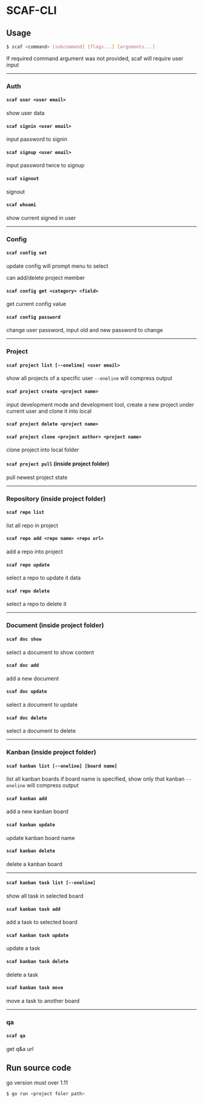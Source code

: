 # SCAF-CLI

## Usage

```bash
$ scaf <command> [subcommand] [flags...] [arguments...]
```

If required command argument was not provided, scaf will require user input

---

### Auth

#### `scaf user <user email>`

show user data

#### `scaf signin <user email>`

input password to signin

#### `scaf signup <user email>`

input password twice to signup

#### `scaf signout`

signout

#### `scaf whoami`

show current signed in user

---

### Config

#### `scaf config set`

update config
will prompt menu to select

can add/delete project member

#### `scaf config get <category> <field>`

get current config value

#### `scaf config password`

change user password, input old and new password to change

---

### Project

#### `scaf project list [--oneline] <user email>`

show all projects of a specific user
`--oneline` will compress output

#### `scaf project create <project name>`

input development mode and development tool, create a new project under current user
and clone it into local

#### `scaf project delete <project name>`

#### `scaf project clone <project author> <project name>`

clone project into local folder

#### `scaf project pull` (inside project folder)

pull newest project state

---

### Repository (inside project folder)

#### `scaf repo list`

list all repo in project

#### `scaf repo add <repo name> <repo url>`

add a repo into project

#### `scaf repo update`

select a repo to update it data

#### `scaf repo delete`

select a repo to delete it

---

### Document (inside project folder)

#### `scaf doc show`

select a document to show content

#### `scaf doc add`

add a new document

#### `scaf doc update`

select a document to update

#### `scaf doc delete`

select a document to delete

---

### Kanban (inside project folder)

#### `scaf kanban list [--oneline] [board name]`

list all kanban boards
if board name is specified, show only that kanban
`--oneline` will compress output

#### `scaf kanban add`

add a new kanban board

#### `scaf kanban update`

update kanban board name

#### `scaf kanban delete`

delete a kanban board

---

#### `scaf kanban task list [--oneline]`

show all task in selected board

#### `scaf kanban task add`

add a task to selected board

#### `scaf kanban task update`

update a task

#### `scaf kanban task delete`

delete a task

#### `scaf kanban task move`

move a task to another board

---

### qa

#### `scaf qa`

get q&a url

## Run source code

go version must over 1.11

```bash
$ go run <project foler path>
```
